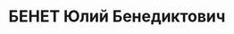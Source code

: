---
title: БЕНЕТ Юлий Бенедиктович
description: "1890 р., м. Копиль Мінської губ., єврей, із службовців, чл. ВКП(б),\
  \ освіта вища, керуючий трестом \"Руда\", м. Кривий Ріг. \n  27.10.1937 р.звинувачений\
  \ у належності до к/рев. організації, розстріляний 28.10.1937 р. \n  Реабілітований\
  \ 30.04.1937 р."
---